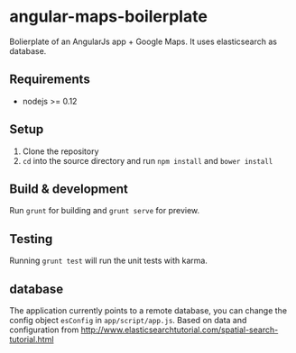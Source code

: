 # angular-maps-boilerplate

Bolierplate of an AngularJs app + Google Maps. It uses elasticsearch as database.

## Requirements

* nodejs >= 0.12

## Setup

1. Clone the repository
2. `cd` into the source directory and run `npm install` and `bower install`

## Build & development

Run `grunt` for building and `grunt serve` for preview.

## Testing

Running `grunt test` will run the unit tests with karma.

## database

The application currently points to a remote database, you can change the config object `esConfig` in `app/script/app.js`.
Based on data and configuration from http://www.elasticsearchtutorial.com/spatial-search-tutorial.html
